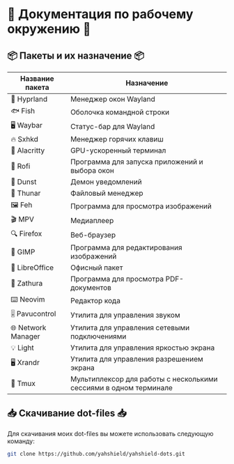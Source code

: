 # 🌟 Документация по рабочему окружению 🌟

## 📦 Пакеты и их назначение 📦

| Название пакета | Назначение |
|-----------------|-------------|
| 🌊 Hyprland        | Менеджер окон Wayland |
| 🐟 Fish            | Оболочка командной строки |
| 🖥️ Waybar          | Статус-бар для Wayland |
| 🔥 Sxhkd           | Менеджер горячих клавиш |
| 🚀 Alacritty       | GPU-ускоренный терминал |
| 📂 Rofi            | Программа для запуска приложений и выбора окон |
| 🔔 Dunst           | Демон уведомлений |
| 📁 Thunar          | Файловый менеджер |
| 🖼️ Feh             | Программа для просмотра изображений |
| 🎬 MPV             | Медиаплеер |
| 🔍 Firefox         | Веб-браузер |
| 🎨 GIMP            | Программа для редактирования изображений |
| 📝 LibreOffice     | Офисный пакет |
| 📖 Zathura         | Программа для просмотра PDF-документов |
| ⌨️ Neovim          | Редактор кода |
| 🎚️ Pavucontrol     | Утилита для управления звуком |
| 🌐 Network Manager | Утилита для управления сетевыми подключениями |
| 💡 Light           | Утилита для управления яркостью экрана |
| 🖥️ Xrandr          | Утилита для управления разрешением экрана |
| 🧶 Tmux            | Мультиплексор для работы с несколькими сессиями в одном терминале |

## 📥 Скачивание dot-files 📥

Для скачивания моих dot-files вы можете использовать следующую команду:

```bash
git clone https://github.com/yahshield/yahshield-dots.git
